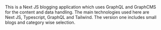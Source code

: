 This is a Next JS blogging application which uses GraphQL and GraphCMS for the content and data handling. The main technologies used here are Next JS, Typescript, GraphQL and Tailwind. The version one includes small blogs and category wise selection. 
